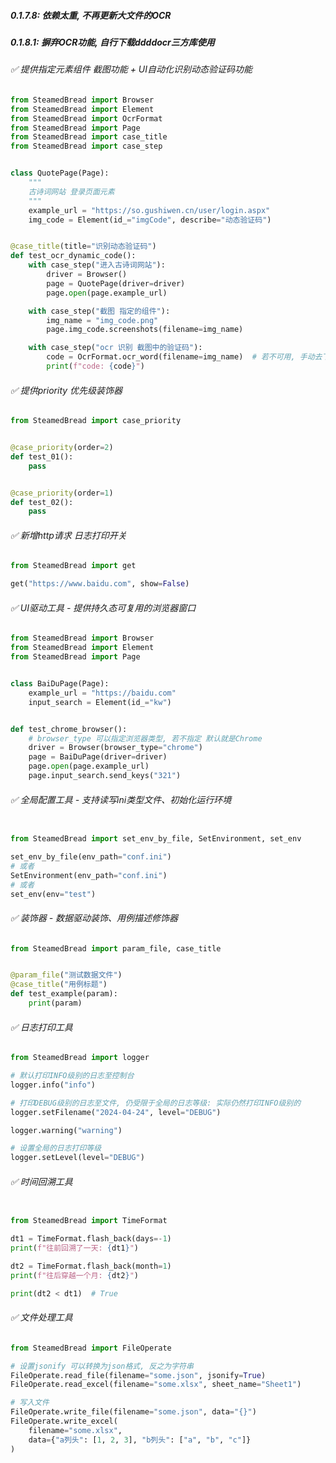 ##### 0.1.7.8: 依赖太重, 不再更新大文件的OCR

##### 0.1.8.1: 摒弃OCR功能, 自行下载ddddocr三方库使用

###### ✅ 提供指定元素组件 截图功能 + UI自动化识别动态验证码功能

```python
from SteamedBread import Browser
from SteamedBread import Element
from SteamedBread import OcrFormat
from SteamedBread import Page
from SteamedBread import case_title
from SteamedBread import case_step


class QuotePage(Page):
    """
    古诗词网站 登录页面元素
    """
    example_url = "https://so.gushiwen.cn/user/login.aspx"
    img_code = Element(id_="imgCode", describe="动态验证码")


@case_title(title="识别动态验证码")
def test_ocr_dynamic_code():
    with case_step("进入古诗词网站"):
        driver = Browser()
        page = QuotePage(driver=driver)
        page.open(page.example_url)

    with case_step("截图 指定的组件"):
        img_name = "img_code.png"
        page.img_code.screenshots(filename=img_name)

    with case_step("ocr 识别 截图中的验证码"):
        code = OcrFormat.ocr_word(filename=img_name)  # 若不可用, 手动去下载ddddocr库 替换该方法
        print(f"code: {code}")

```

###### ✅ 提供priority 优先级装饰器

```python
from SteamedBread import case_priority


@case_priority(order=2)
def test_01():
    pass


@case_priority(order=1)
def test_02():
    pass
```

###### ✅ 新增http请求 日志打印开关

```python
from SteamedBread import get

get("https://www.baidu.com", show=False)
```

###### ✅ UI驱动工具 - 提供持久态可复用的浏览器窗口

```python
from SteamedBread import Browser
from SteamedBread import Element
from SteamedBread import Page


class BaiDuPage(Page):
    example_url = "https://baidu.com"
    input_search = Element(id_="kw")


def test_chrome_browser():
    # browser_type 可以指定浏览器类型, 若不指定 默认就是Chrome
    driver = Browser(browser_type="chrome")
    page = BaiDuPage(driver=driver)
    page.open(page.example_url)
    page.input_search.send_keys("321")

```

###### ✅ 全局配置工具 - 支持读写ini类型文件、初始化运行环境

```python

from SteamedBread import set_env_by_file, SetEnvironment, set_env

set_env_by_file(env_path="conf.ini")
# 或者
SetEnvironment(env_path="conf.ini")
# 或者
set_env(env="test")

```

###### ✅ 装饰器 - 数据驱动装饰、用例描述修饰器

```python
from SteamedBread import param_file, case_title


@param_file("测试数据文件")
@case_title("用例标题")
def test_example(param):
    print(param)
```

###### ✅ 日志打印工具

```python
from SteamedBread import logger

# 默认打印INFO级别的日志至控制台
logger.info("info")

# 打印DEBUG级别的日志至文件, 仍受限于全局的日志等级: 实际仍然打印INFO级别的
logger.setFilename("2024-04-24", level="DEBUG")

logger.warning("warning")

# 设置全局的日志打印等级
logger.setLevel(level="DEBUG")

```

###### ✅ 时间回溯工具

```python

from SteamedBread import TimeFormat

dt1 = TimeFormat.flash_back(days=-1)
print(f"往前回溯了一天: {dt1}")

dt2 = TimeFormat.flash_back(month=1)
print(f"往后穿越一个月: {dt2}")

print(dt2 < dt1)  # True
```

###### ✅ 文件处理工具

```python
from SteamedBread import FileOperate

# 设置jsonify 可以转换为json格式, 反之为字符串
FileOperate.read_file(filename="some.json", jsonify=True)
FileOperate.read_excel(filename="some.xlsx", sheet_name="Sheet1")

# 写入文件
FileOperate.write_file(filename="some.json", data="{}")
FileOperate.write_excel(
    filename="some.xlsx",
    data={"a列头": [1, 2, 3], "b列头": ["a", "b", "c"]}
)

```